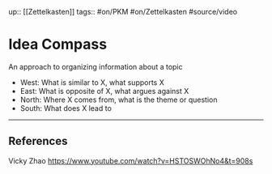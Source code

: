 up:: [[Zettelkasten]]
tags:: #on/PKM #on/Zettelkasten #source/video

# Idea Compass

An approach to organizing information about a topic

- West: What is similar to X, what supports X
- East: What is opposite of X, what argues against X
- North: Where X comes from, what is the theme or question
- South: What does X lead to


---
## References
Vicky Zhao https://www.youtube.com/watch?v=HSTOSWOhNo4&t=908s